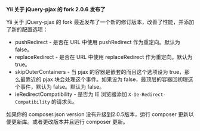 **Yii 关于 jQuery-pjax 的 fork 2.0.6 发布了**

Yii 关于 jQuery-pjax 的 fork 最近发布了一个新的修订版本，改善了性能，并添加了新的配置选项：

* pushRedirect - 是否在 URL 中使用 pushRedirect 作为重定向。默认为 false。
* replaceRedirect - 是否在 URL 中使用 replaceRedirect 作为重定向。默认为 true。
* skipOuterContainers - 当 pjax 的容器是嵌套的而且这个选项设为 true，那么最靠近的 pjax 块会处理这个事件。如果设为 false，最顶层的容器回初理这个事件，默认为 false。默认为 false。
* ieRedirectCompatibility - 是否为 IE 浏览器添加 `X-Ie-Redirect-Compatibility` 的请求头。

如果你的 composer.json version 没有升级到2.0.5版本，运行 composer 更新以便更新库。或者更改版本并且运行 composer 更新。